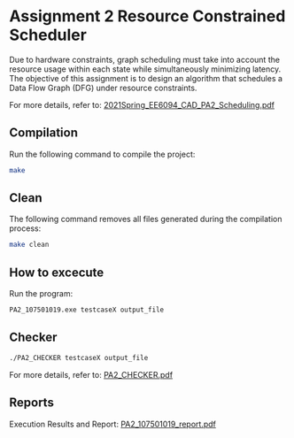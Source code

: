 # Assignment 2 Resource Constrained Scheduler
Due to hardware constraints, graph scheduling must take into account the resource usage within each state while simultaneously minimizing latency. The objective of this assignment is to design an algorithm that schedules a Data Flow Graph (DFG) under resource constraints.
  
For more details, refer to: [2021Spring_EE6094_CAD_PA2_Scheduling.pdf](2021Spring_EE6094_CAD_PA2_Scheduling.pdf)

## Compilation
Run the following command to compile the project:
```sh
make
```

## Clean
The following command removes all files generated during the compilation process:
```sh
make clean
```

## How to excecute
Run the program: 
```sh
PA2_107501019.exe testcaseX output_file
```

## Checker
```sh
./PA2_CHECKER testcaseX output_file
```
For more details, refer to: [PA2_CHECKER.pdf](testcase/PA2_CHECKER.pdf)

## Reports
Execution Results and Report: 
[PA2_107501019_report.pdf](PA2_107501019_report.pdf)
